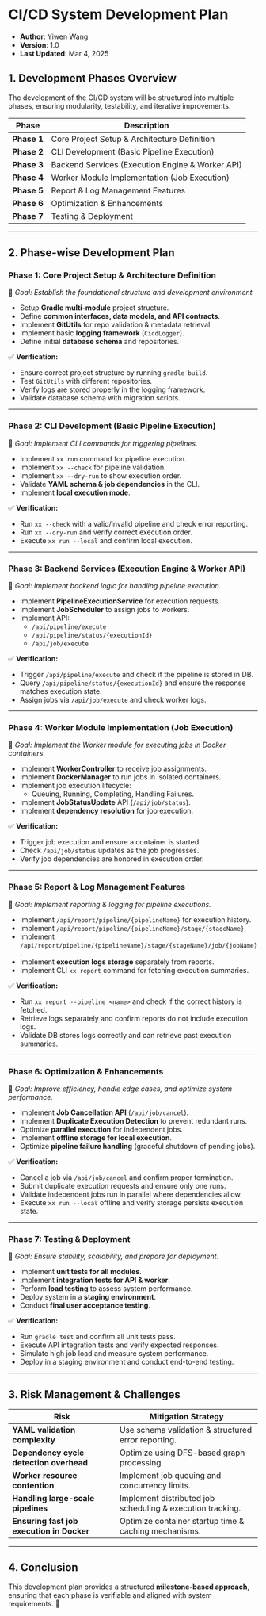 # **CI/CD System Development Plan**
* **Author**: Yiwen Wang
* **Version**: 1.0
* **Last Updated**: Mar 4, 2025

## **1. Development Phases Overview**
The development of the CI/CD system will be structured into multiple phases, ensuring modularity, testability, and iterative improvements.

| **Phase** | **Description** |
|-----------|----------------|
| **Phase 1** | Core Project Setup & Architecture Definition |
| **Phase 2** | CLI Development (Basic Pipeline Execution) |
| **Phase 3** | Backend Services (Execution Engine & Worker API) |
| **Phase 4** | Worker Module Implementation (Job Execution) |
| **Phase 5** | Report & Log Management Features |
| **Phase 6** | Optimization & Enhancements |
| **Phase 7** | Testing & Deployment |

---

## **2. Phase-wise Development Plan**

### **Phase 1: Core Project Setup & Architecture Definition**
📌 *Goal: Establish the foundational structure and development environment.*

- Setup **Gradle multi-module** project structure.
- Define **common interfaces, data models, and API contracts**.
- Implement **GitUtils** for repo validation & metadata retrieval.
- Implement basic **logging framework** (`CicdLogger`).
- Define initial **database schema** and repositories.

✅ **Verification:**
- Ensure correct project structure by running `gradle build`.
- Test `GitUtils` with different repositories.
- Verify logs are stored properly in the logging framework.
- Validate database schema with migration scripts.

---

### **Phase 2: CLI Development (Basic Pipeline Execution)**
📌 *Goal: Implement CLI commands for triggering pipelines.*

- Implement `xx run` command for pipeline execution.
- Implement `xx --check` for pipeline validation.
- Implement `xx --dry-run` to show execution order.
- Validate **YAML schema & job dependencies** in the CLI.
- Implement **local execution mode**.

✅ **Verification:**
- Run `xx --check` with a valid/invalid pipeline and check error reporting.
- Run `xx --dry-run` and verify correct execution order.
- Execute `xx run --local` and confirm local execution.

---

### **Phase 3: Backend Services (Execution Engine & Worker API)**
📌 *Goal: Implement backend logic for handling pipeline execution.*

- Implement **PipelineExecutionService** for execution requests.
- Implement **JobScheduler** to assign jobs to workers.
- Implement API:
    - `/api/pipeline/execute`
    - `/api/pipeline/status/{executionId}`
    - `/api/job/execute`

✅ **Verification:**
- Trigger `/api/pipeline/execute` and check if the pipeline is stored in DB.
- Query `/api/pipeline/status/{executionId}` and ensure the response matches execution state.
- Assign jobs via `/api/job/execute` and check worker logs.

---

### **Phase 4: Worker Module Implementation (Job Execution)**
📌 *Goal: Implement the Worker module for executing jobs in Docker containers.*

- Implement **WorkerController** to receive job assignments.
- Implement **DockerManager** to run jobs in isolated containers.
- Implement job execution lifecycle:
    - Queuing, Running, Completing, Handling Failures.
- Implement **JobStatusUpdate** API (`/api/job/status`).
- Implement **dependency resolution** for job execution.

✅ **Verification:**
- Trigger job execution and ensure a container is started.
- Check `/api/job/status` updates as the job progresses.
- Verify job dependencies are honored in execution order.

---

### **Phase 5: Report & Log Management Features**
📌 *Goal: Implement reporting & logging for pipeline executions.*

- Implement `/api/report/pipeline/{pipelineName}` for execution history.
- Implement `/api/report/pipeline/{pipelineName}/stage/{stageName}`.
- Implement `/api/report/pipeline/{pipelineName}/stage/{stageName}/job/{jobName}`.
- Implement **execution logs storage** separately from reports.
- Implement CLI `xx report` command for fetching execution summaries.

✅ **Verification:**
- Run `xx report --pipeline <name>` and check if the correct history is fetched.
- Retrieve logs separately and confirm reports do not include execution logs.
- Validate DB stores logs correctly and can retrieve past execution summaries.

---

### **Phase 6: Optimization & Enhancements**
📌 *Goal: Improve efficiency, handle edge cases, and optimize system performance.*

- Implement **Job Cancellation API** (`/api/job/cancel`).
- Implement **Duplicate Execution Detection** to prevent redundant runs.
- Optimize **parallel execution** for independent jobs.
- Implement **offline storage for local execution**.
- Optimize **pipeline failure handling** (graceful shutdown of pending jobs).

✅ **Verification:**
- Cancel a job via `/api/job/cancel` and confirm proper termination.
- Submit duplicate execution requests and ensure only one runs.
- Validate independent jobs run in parallel where dependencies allow.
- Execute `xx run --local` offline and verify storage persists execution state.

---

### **Phase 7: Testing & Deployment**
📌 *Goal: Ensure stability, scalability, and prepare for deployment.*

- Implement **unit tests for all modules**.
- Implement **integration tests for API & worker**.
- Perform **load testing** to assess system performance.
- Deploy system in a **staging environment**.
- Conduct **final user acceptance testing**.

✅ **Verification:**
- Run `gradle test` and confirm all unit tests pass.
- Execute API integration tests and verify expected responses.
- Simulate high job load and measure system performance.
- Deploy in a staging environment and conduct end-to-end testing.

---

## **3. Risk Management & Challenges**
| **Risk** | **Mitigation Strategy** |
|----------|-------------------------|
| **YAML validation complexity** | Use schema validation & structured error reporting. |
| **Dependency cycle detection overhead** | Optimize using DFS-based graph processing. |
| **Worker resource contention** | Implement job queuing and concurrency limits. |
| **Handling large-scale pipelines** | Implement distributed job scheduling & execution tracking. |
| **Ensuring fast job execution in Docker** | Optimize container startup time & caching mechanisms. |

---

## **4. Conclusion**
This development plan provides a structured **milestone-based approach**, ensuring that each phase is verifiable and aligned with system requirements. 🚀